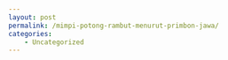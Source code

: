 ```yaml
---
layout: post
permalink: /mimpi-potong-rambut-menurut-primbon-jawa/
categories:
    - Uncategorized
---
```


